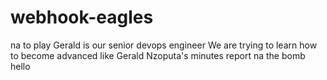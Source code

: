 # webhook-eagles
na to play
Gerald is our senior devops engineer
We are trying to learn how to become advanced like Gerald
Nzoputa's minutes report na the bomb
hello
